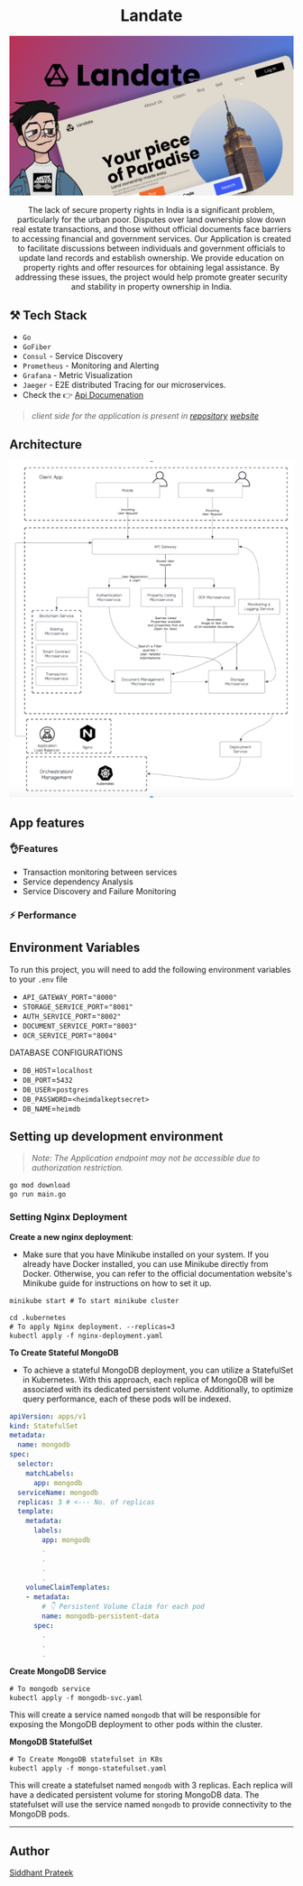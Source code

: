 <h1 align="center">Landate</h1>

![banner](./assets/banner-landate.png)

<p align="center">
The lack of secure property rights in India is a significant problem, particularly for the urban poor. Disputes over land ownership slow down real estate transactions, and those without official documents face barriers to accessing financial and government services. Our Application is created to facilitate discussions between individuals and government officials to update land records and establish ownership. We provide education on property rights and offer resources for obtaining legal assistance. By addressing these issues, the project would help promote greater security and stability in property ownership in India.
</p>



## ⚒️ Tech Stack

- `Go`
- `GoFiber` 
- `Consul` - Service Discovery
- `Prometheus` - Monitoring and Alerting
- `Grafana` - Metric Visualization
- `Jaeger` - E2E distributed Tracing for our microservices.
- Check the 👉 [Api Documenation](https://landate-api.apidog.io/)

> _client side for the application is present in 
    [repository](https://polysite) 
    [website](https://landate.vercel.app/)_

## Architecture
![PolyrootArch](./assets/architecture.png)

## App features


### 👌Features

- Transaction monitoring between services
- Service dependency Analysis
- Service Discovery and Failure Monitoring
### ⚡ Performance


## Environment Variables

To run this project, you will need to add the following environment variables to your `.env` file

- `API_GATEWAY_PORT`=`"8000"`
- `STORAGE_SERVICE_PORT`=`"8001"`
- `AUTH_SERVICE_PORT`=`"8002"`
- `DOCUMENT_SERVICE_PORT`=`"8003"`
- `OCR_SERVICE_PORT`=`"8004"`



DATABASE CONFIGURATIONS

- `DB_HOST`=`localhost`
- `DB_PORT`=`5432`
- `DB_USER`=`postgres`
- `DB_PASSWORD`=`<heimdalkeptsecret>`
- `DB_NAME`=`heimdb`

## Setting up development environment

> _Note: The Application endpoint may not be accessible due to authorization restriction._

```shell
go mod download
go run main.go
```

### Setting Nginx Deployment

**Create a new nginx deployment**:
- Make sure that you have Minikube installed on your system. If you already have Docker installed, you can use Minikube directly from Docker. Otherwise, you can refer to the official documentation website's Minikube guide for instructions on how to set it up.

```shell
minikube start # To start minikube cluster
```

```shell
cd .kubernetes 
# To apply Nginx deployment. --replicas=3
kubectl apply -f nginx-deployment.yaml 
```

**To Create Stateful MongoDB**

- To achieve a stateful MongoDB deployment, you can utilize a StatefulSet in Kubernetes. With this approach, each replica of MongoDB will be associated with its dedicated persistent volume. Additionally, to optimize query performance, each of these pods will be indexed.

```yaml
apiVersion: apps/v1
kind: StatefulSet
metadata:
  name: mongodb
spec:
  selector:
    matchLabels:
      app: mongodb
  serviceName: mongodb
  replicas: 3 # <--- No. of replicas
  template:
    metadata:
      labels:
        app: mongodb
        .
        .
        .
        .
    volumeClaimTemplates:
    - metadata:
        # 👇 Persistent Volume Claim for each pod
        name: mongodb-persistent-data 
      spec:
        .
        .
        .
```

**Create MongoDB Service**

```shell
# To mongodb service
kubectl apply -f mongodb-svc.yaml 
```

This will create a service named `mongodb` that will be responsible for exposing the MongoDB deployment to other pods within the cluster.

**MongoDB StatefulSet**

```shell
# To Create MongoDB statefulset in K8s
kubectl apply -f mongo-statefulset.yaml 
```
This will create a statefulset named `mongodb` with 3 replicas. Each replica will have a dedicated persistent volume for storing MongoDB data. The statefulset will use the service named `mongodb` to provide connectivity to the MongoDB pods.

---

## Author
[Siddhant Prateek](https://github.com/siddhantprateek)
